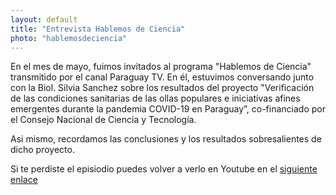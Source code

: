 ```yaml
---
layout: default
title: "Entrevista Hablemos de Ciencia"
photo: "hablemosdeciencia"
---
```


En el mes de mayo, fuimos invitados al programa "Hablemos de Ciencia" transmitido por el canal Paraguay TV. En él, estuvimos conversando junto con la Biol. Silvia Sanchez sobre los resultados del proyecto "Verificación de las condiciones sanitarias de las ollas populares e iniciativas afines emergentes durante la pandemia COVID-19 en Paraguay”, co-financiado por el Consejo Nacional de Ciencia y Tecnología. 

Asi mismo, recordamos las conclusiones y los resultados sobresalientes de dicho proyecto.   

Si te perdiste el episiodio puedes volver a verlo en Youtube en el [siguiente enlace](https://www.youtube.com/watch?v=RrY--3o4S_8)
